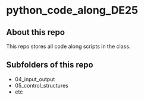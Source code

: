 <!-- This is a comment for .md markdown file -->

# python_code_along_DE25


## About this repo
This repo stores all code along scripts in the class.

## Subfolders of this repo
- 04_input_output
- 05_control_structures
- etc